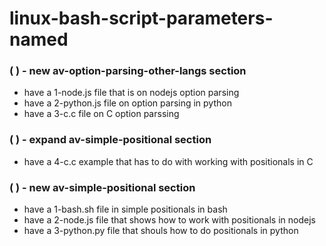 # linux-bash-script-parameters-named

### (  ) - new av-option-parsing-other-langs section
* have a 1-node.js file that is on nodejs option parsing
* have a 2-python.js file on option parsing in python
* have a 3-c.c file on C option parssing

### (  ) - expand av-simple-positional section
* have a 4-c.c example that has to do with working with positionals in C

### (  ) - new av-simple-positional section
* have a 1-bash.sh file in simple positionals in bash
* have a 2-node.js file that shows how to work with positionals in nodejs
* have a 3-python.py file that shouls how to do positionals in python